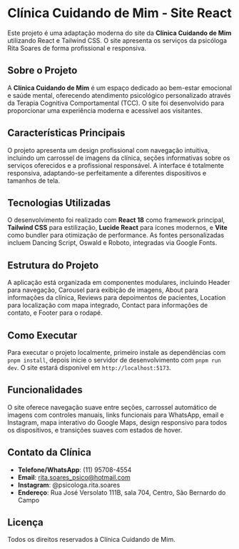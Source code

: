 # Clínica Cuidando de Mim - Site React

Este projeto é uma adaptação moderna do site da **Clínica Cuidando de Mim** utilizando React e Tailwind CSS. O site apresenta os serviços da psicóloga Rita Soares de forma profissional e responsiva.

## Sobre o Projeto

A **Clínica Cuidando de Mim** é um espaço dedicado ao bem-estar emocional e saúde mental, oferecendo atendimento psicológico personalizado através da Terapia Cognitiva Comportamental (TCC). O site foi desenvolvido para proporcionar uma experiência moderna e acessível aos visitantes.

## Características Principais

O projeto apresenta um design profissional com navegação intuitiva, incluindo um carrossel de imagens da clínica, seções informativas sobre os serviços oferecidos e a profissional responsável. A interface é totalmente responsiva, adaptando-se perfeitamente a diferentes dispositivos e tamanhos de tela.

## Tecnologias Utilizadas

O desenvolvimento foi realizado com **React 18** como framework principal, **Tailwind CSS** para estilização, **Lucide React** para ícones modernos, e **Vite** como bundler para otimização de performance. As fontes personalizadas incluem Dancing Script, Oswald e Roboto, integradas via Google Fonts.

## Estrutura do Projeto

A aplicação está organizada em componentes modulares, incluindo Header para navegação, Carousel para exibição de imagens, About para informações da clínica, Reviews para depoimentos de pacientes, Location para localização com mapa integrado, Contact para informações de contato, e Footer para o rodapé.

## Como Executar

Para executar o projeto localmente, primeiro instale as dependências com `pnpm install`, depois inicie o servidor de desenvolvimento com `pnpm run dev`. O site estará disponível em `http://localhost:5173`.

## Funcionalidades

O site oferece navegação suave entre seções, carrossel automático de imagens com controles manuais, links funcionais para WhatsApp, email e Instagram, mapa interativo do Google Maps, design responsivo para todos os dispositivos, e transições suaves com estados de hover.

## Contato da Clínica

- **Telefone/WhatsApp**: (11) 95708-4554
- **Email**: rita.soares_psico@hotmail.com  
- **Instagram**: @psicologa.rita.soares
- **Endereço**: Rua José Versolato 111B, sala 704, Centro, São Bernardo do Campo

## Licença

Todos os direitos reservados à Clínica Cuidando de Mim.
